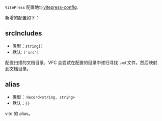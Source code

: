 `VitePress` 配置地址[vitepress-config](https://vitepress.vuejs.org/config/).

新增的配置如下：

## srcIncludes

- 类型：`string[]`
- 默认: `['src']`

配置扫描的文档目录，VFC 会尝试在配置的目录中递归寻找 `.md` 文件，然后映射到文档目录。

## alias

- 类型： `Record<string, string>`
- 默认：`{}`

vite 的 alias。
